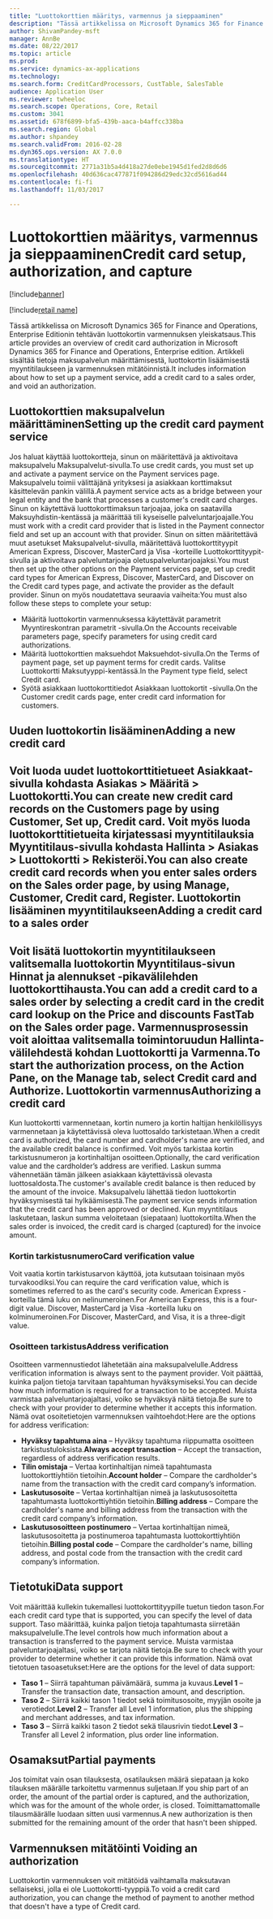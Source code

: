 ```yaml
---
title: "Luottokorttien määritys, varmennus ja sieppaaminen"
description: "Tässä artikkelissa on Microsoft Dynamics 365 for Finance and Operations, Enterprise Editionin tehtävän luottokortin varmennuksen yleiskatsaus. Artikkeli sisältää tietoja maksupalvelun määrittämisestä, luottokortin lisäämisestä myyntitilaukseen ja varmennuksen mitätöinnistä."
author: ShivamPandey-msft
manager: AnnBe
ms.date: 08/22/2017
ms.topic: article
ms.prod: 
ms.service: dynamics-ax-applications
ms.technology: 
ms.search.form: CreditCardProcessors, CustTable, SalesTable
audience: Application User
ms.reviewer: twheeloc
ms.search.scope: Operations, Core, Retail
ms.custom: 3041
ms.assetid: 678f6899-bfa5-439b-aaca-b4affcc338ba
ms.search.region: Global
ms.author: shpandey
ms.search.validFrom: 2016-02-28
ms.dyn365.ops.version: AX 7.0.0
ms.translationtype: HT
ms.sourcegitcommit: 2771a31b5a4d418a27de0ebe1945d1fed2d8d6d6
ms.openlocfilehash: 40d636cac477871f094286d29edc32cd5616ad44
ms.contentlocale: fi-fi
ms.lasthandoff: 11/03/2017

---
```


# <a name="credit-card-setup-authorization-and-capture"></a><span data-ttu-id="b1bb0-104">Luottokorttien määritys, varmennus ja sieppaaminen</span><span class="sxs-lookup"><span data-stu-id="b1bb0-104">Credit card setup, authorization, and capture</span></span>

[!include[banner](../includes/banner.md)]

[!include[retail name](../includes/retail-name.md)]


<span data-ttu-id="b1bb0-105">Tässä artikkelissa on Microsoft Dynamics 365 for Finance and Operations, Enterprise Editionin tehtävän luottokortin varmennuksen yleiskatsaus.</span><span class="sxs-lookup"><span data-stu-id="b1bb0-105">This article provides an overview of credit card authorization in Microsoft Dynamics 365 for Finance and Operations, Enterprise edition.</span></span> <span data-ttu-id="b1bb0-106">Artikkeli sisältää tietoja maksupalvelun määrittämisestä, luottokortin lisäämisestä myyntitilaukseen ja varmennuksen mitätöinnistä.</span><span class="sxs-lookup"><span data-stu-id="b1bb0-106">It includes information about how to set up a payment service, add a credit card to a sales order, and void an authorization.</span></span>

<a name="setting-up-the-credit-card-payment-service"></a><span data-ttu-id="b1bb0-107">Luottokorttien maksupalvelun määrittäminen</span><span class="sxs-lookup"><span data-stu-id="b1bb0-107">Setting up the credit card payment service</span></span>
------------------------------------------

<span data-ttu-id="b1bb0-108">Jos haluat käyttää luottokortteja, sinun on määritettävä ja aktivoitava maksupalvelu Maksupalvelut-sivulla.</span><span class="sxs-lookup"><span data-stu-id="b1bb0-108">To use credit cards, you must set up and activate a payment service on the Payment services page.</span></span> <span data-ttu-id="b1bb0-109">Maksupalvelu toimii välittäjänä yrityksesi ja asiakkaan korttimaksut käsittelevän pankin välillä.</span><span class="sxs-lookup"><span data-stu-id="b1bb0-109">A payment service acts as a bridge between your legal entity and the bank that processes a customer's credit card charges.</span></span> <span data-ttu-id="b1bb0-110">Sinun on käytettävä luottokorttimaksun tarjoajaa, joka on saatavilla Maksuyhdistin-kentässä ja määrittää tili kyseiselle palveluntarjoajalle.</span><span class="sxs-lookup"><span data-stu-id="b1bb0-110">You must work with a credit card provider that is listed in the Payment connector field and set up an account with that provider.</span></span> <span data-ttu-id="b1bb0-111">Sinun on sitten määritettävä muut asetukset Maksupalvelut-sivulla, määritettävä luottokorttityypit American Express, Discover, MasterCard ja Visa -korteille Luottokorttityypit-sivulla ja aktivoitava palveluntarjoaja oletuspalveluntarjoajaksi.</span><span class="sxs-lookup"><span data-stu-id="b1bb0-111">You must then set up the other options on the Payment services page, set up credit card types for American Express, Discover, MasterCard, and Discover on the Credit card types page, and activate the provider as the default provider.</span></span> <span data-ttu-id="b1bb0-112">Sinun on myös noudatettava seuraavia vaiheita:</span><span class="sxs-lookup"><span data-stu-id="b1bb0-112">You must also follow these steps to complete your setup:</span></span>
-   <span data-ttu-id="b1bb0-113">Määritä luottokortin varmennuksessa käytettävät parametrit Myyntireskontran parametrit -sivulla.</span><span class="sxs-lookup"><span data-stu-id="b1bb0-113">On the Accounts receivable parameters page, specify parameters for using credit card authorizations.</span></span>
-   <span data-ttu-id="b1bb0-114">Määritä luottokorttien maksuehdot Maksuehdot-sivulla.</span><span class="sxs-lookup"><span data-stu-id="b1bb0-114">On the Terms of payment page, set up payment terms for credit cards.</span></span> <span data-ttu-id="b1bb0-115">Valitse Luottokortti Maksutyyppi-kentässä.</span><span class="sxs-lookup"><span data-stu-id="b1bb0-115">In the Payment type field, select Credit card.</span></span>
-   <span data-ttu-id="b1bb0-116">Syötä asiakkaan luottokorttitiedot Asiakkaan luottokortit -sivulla.</span><span class="sxs-lookup"><span data-stu-id="b1bb0-116">On the Customer credit cards page, enter credit card information for customers.</span></span>

## <a name="adding-a-new-credit-card"></a><span data-ttu-id="b1bb0-117">Uuden luottokortin lisääminen</span><span class="sxs-lookup"><span data-stu-id="b1bb0-117">Adding a new credit card</span></span>
<span data-ttu-id="b1bb0-118">Voit luoda uudet luottokorttitietueet Asiakkaat-sivulla kohdasta Asiakas > Määritä > Luottokortti.</span><span class="sxs-lookup"><span data-stu-id="b1bb0-118">You can create new credit card records on the Customers page by using Customer, Set up, Credit card.</span></span> <span data-ttu-id="b1bb0-119">Voit myös luoda luottokorttitietueita kirjatessasi myyntitilauksia Myyntitilaus-sivulla kohdasta Hallinta > Asiakas > Luottokortti > Rekisteröi.</span><span class="sxs-lookup"><span data-stu-id="b1bb0-119">You can also create credit card records when you enter sales orders on the Sales order page, by using Manage, Customer, Credit card, Register.</span></span>
<span data-ttu-id="b1bb0-120">Luottokortin lisääminen myyntitilaukseen</span><span class="sxs-lookup"><span data-stu-id="b1bb0-120">Adding a credit card to a sales order</span></span>
-------------------------------------

<span data-ttu-id="b1bb0-121">Voit lisätä luottokortin myyntitilaukseen valitsemalla luottokortin Myyntitilaus-sivun Hinnat ja alennukset -pikavälilehden luottokorttihausta.</span><span class="sxs-lookup"><span data-stu-id="b1bb0-121">You can add a credit card to a sales order by selecting a credit card in the credit card lookup on the Price and discounts FastTab on the Sales order page.</span></span> <span data-ttu-id="b1bb0-122">Varmennusprosessin voit aloittaa valitsemalla toimintoruudun Hallinta-välilehdestä kohdan Luottokortti ja Varmenna.</span><span class="sxs-lookup"><span data-stu-id="b1bb0-122">To start the authorization process, on the Action Pane, on the Manage tab, select Credit card and Authorize.</span></span>
<span data-ttu-id="b1bb0-123">Luottokortin varmennus</span><span class="sxs-lookup"><span data-stu-id="b1bb0-123">Authorizing a credit card</span></span>
-------------------------

<span data-ttu-id="b1bb0-124">Kun luottokortti varmennetaan, kortin numero ja kortin haltijan henkilöllisyys varmennetaan ja käytettävissä oleva luottosaldo tarkistetaan.</span><span class="sxs-lookup"><span data-stu-id="b1bb0-124">When a credit card is authorized, the card number and cardholder's name are verified, and the available credit balance is confirmed.</span></span> <span data-ttu-id="b1bb0-125">Voit myös tarkistaa kortin tarkistusnumeron ja kortinhaltijan osoitteen.</span><span class="sxs-lookup"><span data-stu-id="b1bb0-125">Optionally, the card verification value and the cardholder’s address are verified.</span></span> <span data-ttu-id="b1bb0-126">Laskun summa vähennetään tämän jälkeen asiakkaan käytettävissä olevasta luottosaldosta.</span><span class="sxs-lookup"><span data-stu-id="b1bb0-126">The customer's available credit balance is then reduced by the amount of the invoice.</span></span> <span data-ttu-id="b1bb0-127">Maksupalvelu lähettää tiedon luottokortin hyväksymisestä tai hylkäämisestä.</span><span class="sxs-lookup"><span data-stu-id="b1bb0-127">The payment service sends information that the credit card has been approved or declined.</span></span> <span data-ttu-id="b1bb0-128">Kun myyntitilaus laskutetaan, laskun summa veloitetaan (siepataan) luottokortilta.</span><span class="sxs-lookup"><span data-stu-id="b1bb0-128">When the sales order is invoiced, the credit card is charged (captured) for the invoice amount.</span></span>

### <a name="card-verification-value"></a><span data-ttu-id="b1bb0-129">Kortin tarkistusnumero</span><span class="sxs-lookup"><span data-stu-id="b1bb0-129">Card verification value</span></span>

<span data-ttu-id="b1bb0-130">Voit vaatia kortin tarkistusarvon käyttöä, jota kutsutaan toisinaan myös turvakoodiksi.</span><span class="sxs-lookup"><span data-stu-id="b1bb0-130">You can require the card verification value, which is sometimes referred to as the card's security code.</span></span> <span data-ttu-id="b1bb0-131">American Express -korteilla tämä luku on nelinumeroinen.</span><span class="sxs-lookup"><span data-stu-id="b1bb0-131">For American Express, this is a four-digit value.</span></span> <span data-ttu-id="b1bb0-132">Discover, MasterCard ja Visa -korteilla luku on kolminumeroinen.</span><span class="sxs-lookup"><span data-stu-id="b1bb0-132">For Discover, MasterCard, and Visa, it is a three-digit value.</span></span>

### <a name="address-verification"></a><span data-ttu-id="b1bb0-133">Osoitteen tarkistus</span><span class="sxs-lookup"><span data-stu-id="b1bb0-133">Address verification</span></span>

<span data-ttu-id="b1bb0-134">Osoitteen varmennustiedot lähetetään aina maksupalvelulle.</span><span class="sxs-lookup"><span data-stu-id="b1bb0-134">Address verification information is always sent to the payment provider.</span></span> <span data-ttu-id="b1bb0-135">Voit päättää, kuinka paljon tietoja tarvitaan tapahtuman hyväksymiseksi.</span><span class="sxs-lookup"><span data-stu-id="b1bb0-135">You can decide how much information is required for a transaction to be accepted.</span></span> <span data-ttu-id="b1bb0-136">Muista varmistaa palveluntarjoajaltasi, voiko se hyväksyä näitä tietoja.</span><span class="sxs-lookup"><span data-stu-id="b1bb0-136">Be sure to check with your provider to determine whether it accepts this information.</span></span> <span data-ttu-id="b1bb0-137">Nämä ovat osoitetietojen varmennuksen vaihtoehdot:</span><span class="sxs-lookup"><span data-stu-id="b1bb0-137">Here are the options for address verification:</span></span>
-   <span data-ttu-id="b1bb0-138">**Hyväksy tapahtuma aina** – Hyväksy tapahtuma riippumatta osoitteen tarkistustuloksista.</span><span class="sxs-lookup"><span data-stu-id="b1bb0-138">**Always accept transaction** – Accept the transaction, regardless of address verification results.</span></span>
-   <span data-ttu-id="b1bb0-139">**Tilin omistaja** – Vertaa kortinhaltijan nimeä tapahtumasta luottokorttiyhtiön tietoihin.</span><span class="sxs-lookup"><span data-stu-id="b1bb0-139">**Account holder** – Compare the cardholder's name from the transaction with the credit card company’s information.</span></span>
-   <span data-ttu-id="b1bb0-140">**Laskutusosoite** – Vertaa kortinhaltijan nimeä ja laskutusosoitetta tapahtumasta luottokorttiyhtiön tietoihin.</span><span class="sxs-lookup"><span data-stu-id="b1bb0-140">**Billing address** – Compare the cardholder's name and billing address from the transaction with the credit card company’s information.</span></span>
-   <span data-ttu-id="b1bb0-141">**Laskutusosoitteen postinumero** – Vertaa kortinhaltijan nimeä, laskutusosoitetta ja postinumeroa tapahtumasta luottokorttiyhtiön tietoihin.</span><span class="sxs-lookup"><span data-stu-id="b1bb0-141">**Billing postal code** – Compare the cardholder's name, billing address, and postal code from the transaction with the credit card company’s information.</span></span>

## <a name="data-support"></a><span data-ttu-id="b1bb0-142">Tietotuki</span><span class="sxs-lookup"><span data-stu-id="b1bb0-142">Data support</span></span>
<span data-ttu-id="b1bb0-143">Voit määrittää kullekin tukemallesi luottokorttityypille tuetun tiedon tason.</span><span class="sxs-lookup"><span data-stu-id="b1bb0-143">For each credit card type that is supported, you can specify the level of data support.</span></span> <span data-ttu-id="b1bb0-144">Taso määrittää, kuinka paljon tietoja tapahtumasta siirretään maksupalvelulle.</span><span class="sxs-lookup"><span data-stu-id="b1bb0-144">The level controls how much information about a transaction is transferred to the payment service.</span></span> <span data-ttu-id="b1bb0-145">Muista varmistaa palveluntarjoajaltasi, voiko se tarjota näitä tietoja.</span><span class="sxs-lookup"><span data-stu-id="b1bb0-145">Be sure to check with your provider to determine whether it can provide this information.</span></span> <span data-ttu-id="b1bb0-146">Nämä ovat tietotuen tasoasetukset:</span><span class="sxs-lookup"><span data-stu-id="b1bb0-146">Here are the options for the level of data support:</span></span>
-   <span data-ttu-id="b1bb0-147">**Taso 1** – Siirrä tapahtuman päivämäärä, summa ja kuvaus.</span><span class="sxs-lookup"><span data-stu-id="b1bb0-147">**Level 1** – Transfer the transaction date, transaction amount, and description.</span></span>
-   <span data-ttu-id="b1bb0-148">**Taso 2** – Siirrä kaikki tason 1 tiedot sekä toimitusosoite, myyjän osoite ja verotiedot.</span><span class="sxs-lookup"><span data-stu-id="b1bb0-148">**Level 2** – Transfer all Level 1 information, plus the shipping and merchant addresses, and tax information.</span></span>
-   <span data-ttu-id="b1bb0-149">**Taso 3** – Siirrä kaikki tason 2 tiedot sekä tilausrivin tiedot.</span><span class="sxs-lookup"><span data-stu-id="b1bb0-149">**Level 3** – Transfer all Level 2 information, plus order line information.</span></span>

## <a name="partial-payments"></a><span data-ttu-id="b1bb0-150">Osamaksut</span><span class="sxs-lookup"><span data-stu-id="b1bb0-150">Partial payments</span></span>
<span data-ttu-id="b1bb0-151">Jos toimitat vain osan tilauksesta, osatilauksen määrä siepataan ja koko tilauksen määrälle tarkoitettu varmennus suljetaan.</span><span class="sxs-lookup"><span data-stu-id="b1bb0-151">If you ship part of an order, the amount of the partial order is captured, and the authorization, which was for the amount of the whole order, is closed.</span></span> <span data-ttu-id="b1bb0-152">Toimittamattomalle tilausmäärälle luodaan sitten uusi varmennus.</span><span class="sxs-lookup"><span data-stu-id="b1bb0-152">A new authorization is then submitted for the remaining amount of the order that hasn't been shipped.</span></span>

## <a name="voiding-an-authorization"></a><span data-ttu-id="b1bb0-153">Varmennuksen mitätöinti </span><span class="sxs-lookup"><span data-stu-id="b1bb0-153">Voiding an authorization</span></span>
<span data-ttu-id="b1bb0-154">Luottokortin varmennuksen voit mitätöidä vaihtamalla maksutavan sellaiseksi, jolla ei ole Luottokortti-tyyppiä.</span><span class="sxs-lookup"><span data-stu-id="b1bb0-154">To void a credit card authorization, you can change the method of payment to another method that doesn't have a type of Credit card.</span></span>







